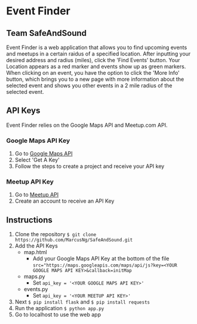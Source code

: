 # Event Finder
## Team SafeAndSound
Event Finder is a web application that allows you to find upcoming events and meetups in a certain raidus of a specified location. After inputting your desired address and radius (miles), click the 'Find Events' button. Your Location appears as a red marker and events show up as green markers. When clicking on an event, you have the option to click the 'More Info' button, which brings you to a new page with more information about the selected event and shows you other events in a 2 mile radius of the selected event.

## API Keys
Event Finder relies on the Google Maps API and Meetup.com API.
### Google Maps API Key
1. Go to [Google Maps API](https://developers.google.com/maps/web/)
2. Select 'Get A Key'
3. Follow the steps to create a project and receive your API key
### Meetup API Key
1. Go to [Meetup API](https://secure.meetup.com/meetup_api/key/)
2. Create an account to receive an API Key

## Instructions
1. Clone the repository `$ git clone https://github.com/MarcusNg/SafeAndSound.git`
2. Add the API Keys
   * map.html
     * Add your Google Maps API Key at the bottom of the file `src="https://maps.googleapis.com/maps/api/js?key=<YOUR GOOGLE MAPS API KEY>&callback=initMap`
   * maps.py
     * Set `api_key = '<YOUR GOOGLE MAPS API KEY>'`
   * events.py
     * Set `api_key = '<YOUR MEETUP API KEY>'`
3. Next `$ pip install flask` and `$ pip install requests`
4. Run the application `$ python app.py`
5. Go to localhost to use the web app